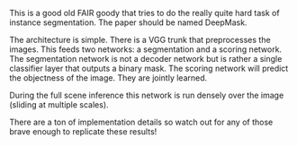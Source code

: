 This is a good old FAIR goody that tries to do the really quite hard task of instance segmentation. The paper should be named DeepMask.

The architecture is simple. There is a VGG trunk that preprocesses the images. This feeds two networks: a segmentation and a scoring network. The segmentation network is not a decoder network but is rather a single classifier layer that outputs a binary mask. The scoring network will predict the objectness of the image. They are jointly learned. 

During the full scene inference this network is run densely over the image (sliding at multiple scales). 

There are a ton of implementation details so watch out for any of those brave enough to replicate these results!
